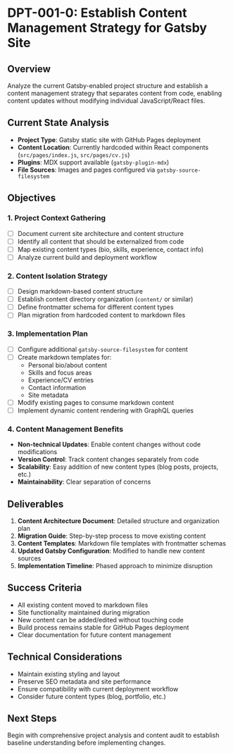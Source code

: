 # DPT-001-0: Establish Content Management Strategy for Gatsby Site

## Overview
Analyze the current Gatsby-enabled project structure and establish a content management strategy that separates content from code, enabling content updates without modifying individual JavaScript/React files.

## Current State Analysis
- **Project Type**: Gatsby static site with GitHub Pages deployment
- **Content Location**: Currently hardcoded within React components (`src/pages/index.js`, `src/pages/cv.js`)
- **Plugins**: MDX support available (`gatsby-plugin-mdx`)
- **File Sources**: Images and pages configured via `gatsby-source-filesystem`

## Objectives

### 1. Project Context Gathering
- [ ] Document current site architecture and content structure
- [ ] Identify all content that should be externalized from code
- [ ] Map existing content types (bio, skills, experience, contact info)
- [ ] Analyze current build and deployment workflow

### 2. Content Isolation Strategy
- [ ] Design markdown-based content structure
- [ ] Establish content directory organization (`content/` or similar)
- [ ] Define frontmatter schema for different content types
- [ ] Plan migration from hardcoded content to markdown files

### 3. Implementation Plan
- [ ] Configure additional `gatsby-source-filesystem` for content
- [ ] Create markdown templates for:
  - Personal bio/about content
  - Skills and focus areas
  - Experience/CV entries
  - Contact information
  - Site metadata
- [ ] Modify existing pages to consume markdown content
- [ ] Implement dynamic content rendering with GraphQL queries

### 4. Content Management Benefits
- **Non-technical Updates**: Enable content changes without code modifications
- **Version Control**: Track content changes separately from code
- **Scalability**: Easy addition of new content types (blog posts, projects, etc.)
- **Maintainability**: Clear separation of concerns

## Deliverables
1. **Content Architecture Document**: Detailed structure and organization plan
2. **Migration Guide**: Step-by-step process to move existing content
3. **Content Templates**: Markdown file templates with frontmatter schemas
4. **Updated Gatsby Configuration**: Modified to handle new content sources
5. **Implementation Timeline**: Phased approach to minimize disruption

## Success Criteria
- All existing content moved to markdown files
- Site functionality maintained during migration
- New content can be added/edited without touching code
- Build process remains stable for GitHub Pages deployment
- Clear documentation for future content management

## Technical Considerations
- Maintain existing styling and layout
- Preserve SEO metadata and site performance
- Ensure compatibility with current deployment workflow
- Consider future content types (blog, portfolio, etc.)

## Next Steps
Begin with comprehensive project analysis and content audit to establish baseline understanding before implementing changes.